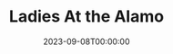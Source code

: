---
title: Ladies At the Alamo
date: 2023-09-08T00:00:00
opening_date: 1979-12-14
closing_date: 1979-12-22
layout: productions
program:
Theatre: Theatre Jacksonville
Venue: Little Theatre
cast:
- Dede Cooper: Sabina Meyer
- Bella Gardner: Nancy Kaye
- Suits: Mardie Kelly
- Joanne Remington: Pat Sharpe
- Shirley Fuller: Carolyn Courreges
crew:
- Director: Robert Knowles
- Scene Design: Hal Henderson
- Stage Manager: Hal Henderson
- Assistant Stage Manager: Keith Moody
- Light Technician: Wanda Newell
- Sound Technician: Pam Jackson
- Properties: Pam Jackson
- Costumes: Gert Berman
- Publicity:
  - Jackson Newsom
  - Gerri Turbow
  - Dick Kerekes
- Box Office: Barbara Stillson
- House Manager: Valerie Hall
orchestra:
---